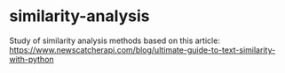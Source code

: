 # similarity-analysis
Study of similarity analysis methods based on this article: https://www.newscatcherapi.com/blog/ultimate-guide-to-text-similarity-with-python


